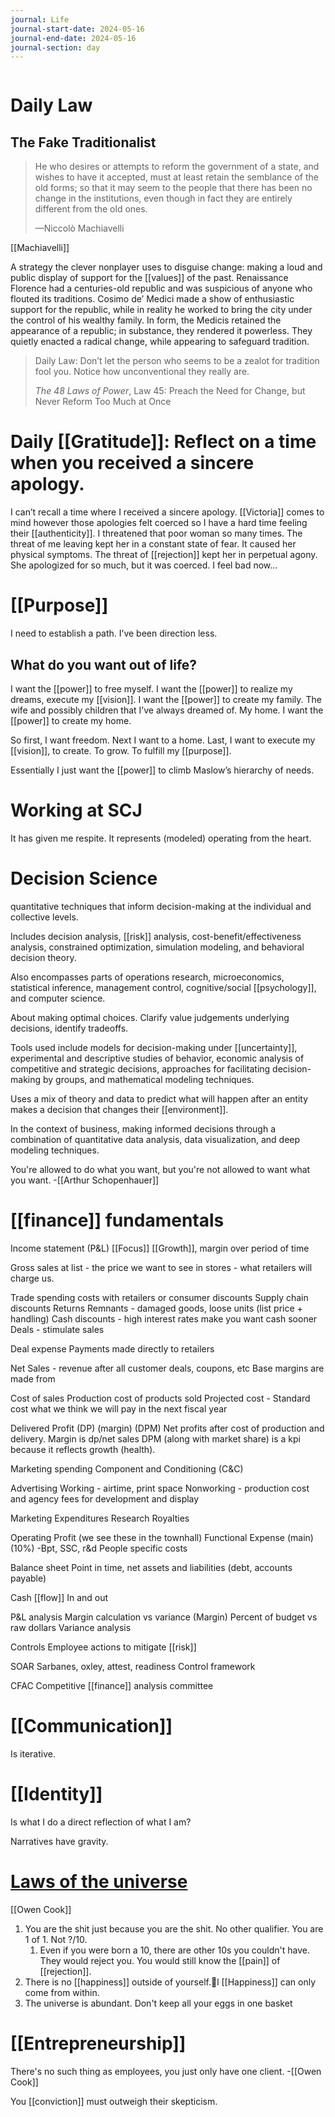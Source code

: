 ```yaml
---
journal: Life
journal-start-date: 2024-05-16
journal-end-date: 2024-05-16
journal-section: day
---
```


```calendar-nav
```

# Daily Law
## The Fake Traditionalist

> He who desires or attempts to reform the government of a state, and wishes to have it accepted, must at least retain the semblance of the old forms; so that it may seem to the people that there has been no change in the institutions, even though in fact they are entirely different from the old ones.
> 
> —Niccolò Machiavelli

[[Machiavelli]]

A strategy the clever nonplayer uses to disguise change: making a loud and public display of support for the [[values]] of the past. Renaissance Florence had a centuries-old republic and was suspicious of anyone who flouted its traditions. Cosimo de’ Medici made a show of enthusiastic support for the republic, while in reality he worked to bring the city under the control of his wealthy family. In form, the Medicis retained the appearance of a republic; in substance, they rendered it powerless. They quietly enacted a radical change, while appearing to safeguard tradition.

> Daily Law: Don’t let the person who seems to be a zealot for tradition fool you. Notice how unconventional they really are.
> 
> _The 48 Laws of Power_, Law 45: Preach the Need for Change, but Never Reform Too Much at Once

# Daily [[Gratitude]]: Reflect on a time when you received a sincere apology.

I can’t recall a time where I received a sincere apology. [[Victoria]] comes to mind however those apologies felt coerced so I have a hard time feeling their [[authenticity]]. I threatened that poor woman so many times. The threat of me leaving kept her in a constant state of fear. It caused her physical symptoms. The threat of [[rejection]] kept her in perpetual agony. She apologized for so much, but it was coerced. I feel bad now…

# [[Purpose]]
I need to establish a path. I’ve been direction less.

## What do you want out of life?

I want the [[power]] to free myself. 
I want the [[power]] to realize my dreams, execute my [[vision]].
I want the [[power]] to create my family. The wife and possibly children that I’ve always dreamed of. My home. I want the [[power]] to create my home.

So first, I want freedom.
Next I want to a home.
Last, I want to execute my [[vision]], to create. To grow. To fulfill my [[purpose]].

Essentially I just want the [[power]] to climb Maslow’s hierarchy of needs.


# Working at SCJ
It has given me respite. It represents (modeled) operating from the heart.

# Decision Science

quantitative techniques that inform decision-making at the individual and collective levels.

Includes decision analysis, [[risk]] analysis, cost-benefit/effectiveness analysis, constrained optimization, simulation modeling, and behavioral decision theory.

Also encompasses parts of operations research, microeconomics, statistical inference, management control, cognitive/social [[psychology]], and computer science. 

About making optimal choices. Clarify value judgements underlying decisions, identify tradeoffs.

Tools used include models for decision-making under [[uncertainty]], experimental and descriptive studies of behavior, economic analysis of competitive and strategic decisions, approaches for facilitating decision-making by groups, and mathematical modeling techniques.

Uses a mix of theory and data to predict what will happen after an entity makes a decision that changes their [[environment]]. 

In the context of business, making informed decisions through a combination of quantitative data analysis, data visualization, and deep modeling techniques.

You're allowed to do what you want, but you're not allowed to want what you want. 
-[[Arthur Schopenhauer]] 

# [[finance]] fundamentals 

Income statement (P&L)
[[Focus]] [[Growth]], margin 
over period of time

Gross sales at list - the price we want to see in stores - what retailers will charge us. 

Trade spending costs with retailers or consumer discounts 
Supply chain discounts
Returns
Remnants - damaged goods, loose units (list price + handling)
Cash discounts - high interest rates make you want cash sooner
Deals - stimulate sales


Deal expense
Payments made directly to retailers 

Net Sales - revenue after all customer deals, coupons, etc 
Base margins are made from

Cost of sales
Production cost of products sold
Projected cost - Standard cost what we think we will pay in the next fiscal year

Delivered Profit (DP) (margin) (DPM)
Net profits after cost of production and delivery.
Margin is dp/net sales
DPM (along with market share) is a kpi because it reflects growth (health).

Marketing spending
Component and Conditioning (C&C)

Advertising
Working - airtime, print space
Nonworking - production cost and agency fees for development and display

Marketing Expenditures
Research 
Royalties

Operating Profit (we see these in the townhall)
Functional Expense (main) (10%)
-Bpt, SSC, r&d
People specific costs

Balance sheet
Point in time, net assets and liabilities (debt, accounts payable)

Cash [[flow]]
In and out

P&L analysis 
Margin calculation vs variance
(Margin) Percent of budget vs raw dollars
Variance analysis

Controls
Employee actions to mitigate [[risk]]

SOAR
Sarbanes, oxley, attest, readiness
Control framework 

CFAC
Competitive [[finance]] analysis committee 

# [[Communication]]
Is iterative.

# [[Identity]]

Is what I do a direct reflection of what I am?

Narratives have gravity.

# [Laws of the universe](https://www.youtube.com/live/tGnSJ6X1FZQ)
[[Owen Cook]]

1. You are the shit just because you are the shit. No other qualifier. You are 1 of 1. Not ?/10.
	1. Even if you were born a 10, there are other 10s you couldn't have. They would reject you. You would still know the [[pain]] of [[rejection]].
2. There is no [[happiness]] outside of yourself.💯l [[Happiness]] can only come from within.
3. The universe is abundant. Don't keep all your eggs in one basket 

# [[Entrepreneurship]]
There's no such thing as employees, you just only have one client. -[[Owen Cook]]

You [[conviction]] must outweigh their skepticism.


